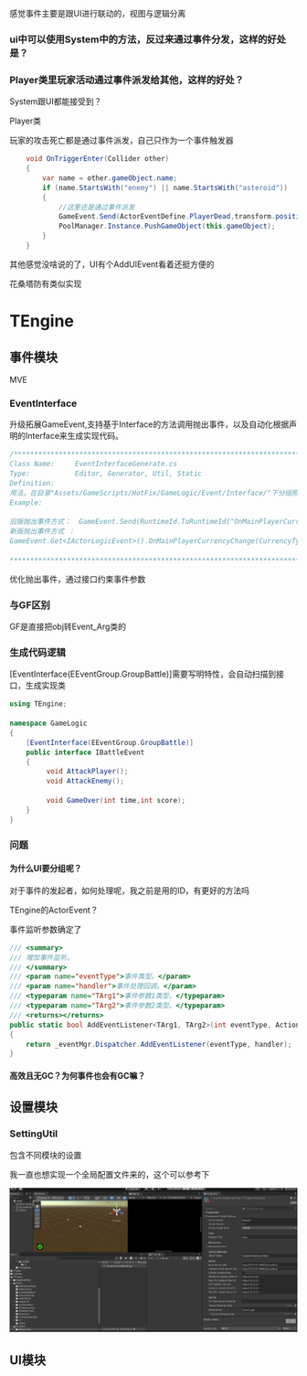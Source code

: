 感觉事件主要是跟UI进行联动的，视图与逻辑分离

### ui中可以使用System中的方法，反过来通过事件分发，这样的好处是？



### Player类里玩家活动通过事件派发给其他，这样的好处？

System跟UI都能接受到？



Player类

玩家的攻击死亡都是通过事件派发，自己只作为一个事件触发器

```cs
	void OnTriggerEnter(Collider other)
	{
		var name = other.gameObject.name;
		if (name.StartsWith("enemy") || name.StartsWith("asteroid"))
		{
            //这里还是通过事件派发
			GameEvent.Send(ActorEventDefine.PlayerDead,transform.position, transform.rotation);
			PoolManager.Instance.PushGameObject(this.gameObject);
		}
	}
```

其他感觉没啥说的了，UI有个AddUIEvent看着还挺方便的

花桑塔防有类似实现

# TEngine



## 事件模块

 MVE



### EventInterface

升级拓展GameEvent,支持基于Interface的方法调用抛出事件，以及自动化根据声明的Interface来生成实现代码。

```csharp
/************************************************************************************************************
Class Name:     EventInterfaceGenerate.cs
Type:           Editor, Generator, Util, Static
Definition:
用法，在目录"Assets/GameScripts/HotFix/GameLogic/Event/Interface/"下分组照示例声明Interface 模块待抛出事件的接口。编译后自动生成接口实现抛出的脚本。
Example:
                
旧版抛出事件方式：  GameEvent.Send(RuntimeId.ToRuntimeId("OnMainPlayerCurrencyChange"),CurrencyType.Gold,oldVal,newVal);
新版抛出事件方式 ：
GameEvent.Get<IActorLogicEvent>().OnMainPlayerCurrencyChange(CurrencyType.Gold,oldVal,newVal); 
                
************************************************************************************************************/
```

 优化抛出事件，通过接口约束事件参数

### 与GF区别

GF是直接把obj转Event_Arg类的





### 生成代码逻辑

​    [EventInterface(EEventGroup.GroupBattle)]需要写明特性，会自动扫描到接口，生成实现类

```c#
using TEngine;

namespace GameLogic
{
    [EventInterface(EEventGroup.GroupBattle)]
    public interface IBattleEvent
    {
         void AttackPlayer();
         void AttackEnemy();
         
         void GameOver(int time,int score);
    }
}
```



### 问题

#### 为什么UI要分组呢？



对于事件的发起者，如何处理呢，我之前是用的ID，有更好的方法吗

TEngine的ActorEvent？



事件监听参数确定了

```c#
/// <summary>
/// 增加事件监听。
/// </summary>
/// <param name="eventType">事件类型。</param>
/// <param name="handler">事件处理回调。</param>
/// <typeparam name="TArg1">事件参数1类型。</typeparam>
/// <typeparam name="TArg2">事件参数2类型。</typeparam>
/// <returns></returns>
public static bool AddEventListener<TArg1, TArg2>(int eventType, Action<TArg1, TArg2> handler)
{
    return _eventMgr.Dispatcher.AddEventListener(eventType, handler);
}

```



#### 高效且无GC？为何事件也会有GC嘛？



## 设置模块

### SettingUtil

包含不同模块的设置

我一直也想实现一个全局配置文件来的，这个可以参考下

![image-20240405095914744](assets/image-20240405095914744.png)

## 

## UI模块



